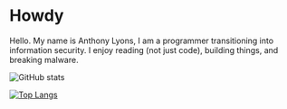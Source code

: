 # Howdy

Hello. My name is Anthony Lyons, I am a programmer transitioning into information security. I enjoy reading (not just code), building things, and breaking malware. 

![GitHub stats](https://github-readme-stats-rampant.vercel.app/api?username=rampantspark&show_icons=true&theme=synthwave&count_private=true)



[![Top Langs](https://github-readme-stats-rampant.vercel.app/api/top-langs/?username=rampantspark&theme=synthwave&langs_count=10&hide=css,asp.net,html,scss,shell,typescript,javascript,glsl,haxe,meson,makefile,nix,roff)](https://github.com/anuraghazra/github-readme-stats)

